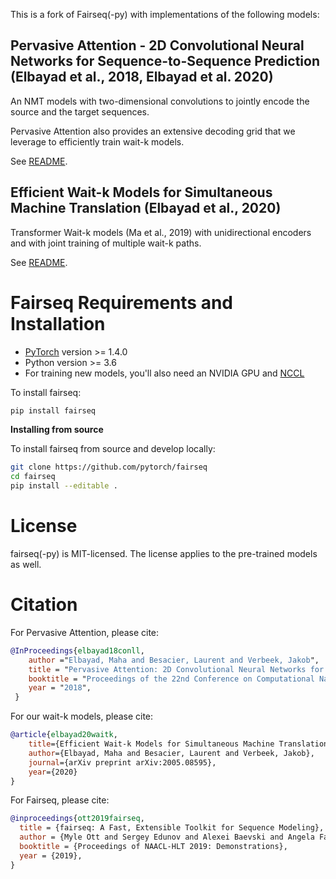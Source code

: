 This is a fork of Fairseq(-py) with implementations of the following models:

## Pervasive Attention - 2D Convolutional Neural Networks for Sequence-to-Sequence Prediction (Elbayad et al., 2018, Elbayad et al. 2020)

An NMT models with two-dimensional convolutions to jointly encode the source and the target sequences.

Pervasive Attention also provides an extensive decoding grid that we leverage to efficiently train wait-k models.

See [README](examples/pervasive/README.md).

## Efficient Wait-k Models for Simultaneous Machine Translation (Elbayad et al., 2020)

Transformer Wait-k models (Ma et al., 2019) with unidirectional encoders and with joint training of multiple wait-k paths.

See [README](examples/waitk/README.md).


# Fairseq Requirements and Installation

* [PyTorch](http://pytorch.org/) version >= 1.4.0
* Python version >= 3.6
* For training new models, you'll also need an NVIDIA GPU and [NCCL](https://github.com/NVIDIA/nccl)

To install fairseq:
```bash
pip install fairseq
```

**Installing from source**

To install fairseq from source and develop locally:
```bash
git clone https://github.com/pytorch/fairseq
cd fairseq
pip install --editable .
```

# License
fairseq(-py) is MIT-licensed.
The license applies to the pre-trained models as well.

# Citation

For Pervasive Attention, please cite:

```bibtex
@InProceedings{elbayad18conll,
    author ="Elbayad, Maha and Besacier, Laurent and Verbeek, Jakob",
    title = "Pervasive Attention: 2D Convolutional Neural Networks for Sequence-to-Sequence Prediction",
    booktitle = "Proceedings of the 22nd Conference on Computational Natural Language Learning",
    year = "2018",
 }
```

For our wait-k models, please cite:

```bibtex
@article{elbayad20waitk,
    title={Efficient Wait-k Models for Simultaneous Machine Translation},
    author={Elbayad, Maha and Besacier, Laurent and Verbeek, Jakob},
    journal={arXiv preprint arXiv:2005.08595},
    year={2020}
}
```

For Fairseq, please cite:

```bibtex
@inproceedings{ott2019fairseq,
  title = {fairseq: A Fast, Extensible Toolkit for Sequence Modeling},
  author = {Myle Ott and Sergey Edunov and Alexei Baevski and Angela Fan and Sam Gross and Nathan Ng and David Grangier and Michael Auli},
  booktitle = {Proceedings of NAACL-HLT 2019: Demonstrations},
  year = {2019},
}
```

